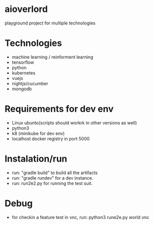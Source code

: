 # aioverlord

playground project for multiple technologies

# Technologies

* machine learning / reinforment learning
* tensorflow
* python
* kubernetes
* vuejs
* nightjs/cucumber
* mongodb

# Requirements for dev env

* Linux ubunto(scripts should workrk in other versions as well)
* python3
* k8 (minikube for dev env)
* localhost docker registry in port 5000

# Instalation/run

* run: "gradle build"  to build all the artifacts
* run: "gradle rundev"  for a dev instance.
* run: run2e2.py for running the test suit.

# Debug

* for checkin a feature test in vnc, run: python3 rune2e.py world vnc








